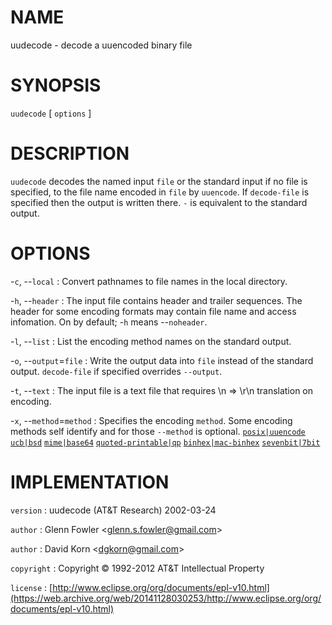 # NAME

uudecode - decode a uuencoded binary file

# SYNOPSIS

`uudecode` \[ `options` \]

# DESCRIPTION

`uudecode` decodes the named input `file` or the standard input if no
file is specified, to the file name encoded in `file` by `uuencode`.
If `decode-file` is specified then the output is written there. `-` is
equivalent to the standard output.

# OPTIONS

-`c`, --`local`
:   Convert pathnames to file names in the local directory.

-`h`, --`header`
:   The input file contains header and trailer sequences. The header for
    some encoding formats may contain file name and access infomation.
    On by default; -`h` means --`noheader`.

-`l`, --`list`
:   List the encoding method names on the standard output.

-`o`, --`output`=`file`
:   Write the output data into `file` instead of the standard output.
    `decode-file` if specified overrides `--output`.

-`t`, --`text`
:   The input file is a text file that requires \\n =&gt; \\r\\n
    translation on encoding.

-`x`, --`method`=`method`
:   Specifies the encoding `method`. Some encoding methods self identify
    and for those `--method` is optional. [`posix|uuencode`]()
    [`ucb|bsd`]() [`mime|base64`]() [`quoted-printable|qp`]()
    [`binhex|mac-binhex`]() [`sevenbit|7bit`]()

# IMPLEMENTATION

`version`
:   uudecode (AT&T Research) 2002-03-24

`author`
:   Glenn Fowler
    &lt;[glenn.s.fowler@gmail.com](https://web.archive.org/web/20141128030253/mailto:glenn.s.fowler@gmail.com)&gt;

`author`
:   David Korn
    &lt;[dgkorn@gmail.com](https://web.archive.org/web/20141128030253/mailto:dgkorn@gmail.com)&gt;

`copyright`
:   Copyright © 1992-2012 AT&T Intellectual Property

`license`
:   [http://www.eclipse.org/org/documents/epl-v10.html](https://web.archive.org/web/20141128030253/http://www.eclipse.org/org/documents/epl-v10.html)


